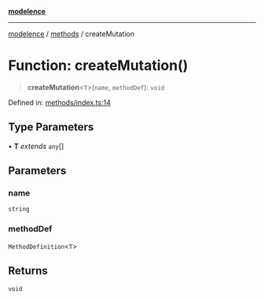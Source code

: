 [**modelence**](../../README.md)

***

[modelence](../../modules.md) / [methods](../README.md) / createMutation

# Function: createMutation()

> **createMutation**\<`T`\>(`name`, `methodDef`): `void`

Defined in: [methods/index.ts:14](https://github.com/modelence/modelence/blob/main/methods/index.ts#L14)

## Type Parameters

• **T** *extends* `any`[]

## Parameters

### name

`string`

### methodDef

`MethodDefinition`\<`T`\>

## Returns

`void`
